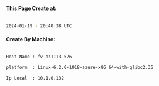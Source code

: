 
   
#### This Page Create at:

```bash

2024-01-19 - 20:40:38 UTC

```

#### Create By Machine:

```bash

Host Name : fv-az1113-526

platform  : Linux-6.2.0-1018-azure-x86_64-with-glibc2.35

Ip Local  : 10.1.0.132

```

